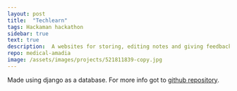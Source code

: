 ```yaml
---
layout: post
title:  "Techlearn"
tags: Hackaman hackathon
sidebar: true
text: true
description:  A websites for storing, editing notes and giving feedback.
repo: medical-amadia
image: /assets/images/projects/521811839-copy.jpg
---
```

Made using django as a database.
For more info got to [github repository].

[github repository]: https://github.com/ayushianan
